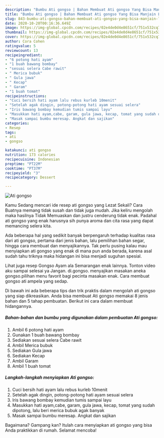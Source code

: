 ```yaml
---
description: "Bumbu Ati gongso | Bahan Membuat Ati gongso Yang Bisa Manjain Lidah"
title: "Bumbu Ati gongso | Bahan Membuat Ati gongso Yang Bisa Manjain Lidah"
slug: 843-bumbu-ati-gongso-bahan-membuat-ati-gongso-yang-bisa-manjain-lidah
date: 2020-10-20T00:16:36.649Z
image: https://img-global.cpcdn.com/recipes/02e4de0d4e8651cf/751x532cq70/ati-gongso-foto-resep-utama.jpg
thumbnail: https://img-global.cpcdn.com/recipes/02e4de0d4e8651cf/751x532cq70/ati-gongso-foto-resep-utama.jpg
cover: https://img-global.cpcdn.com/recipes/02e4de0d4e8651cf/751x532cq70/ati-gongso-foto-resep-utama.jpg
author: Cora Cohen
ratingvalue: 5
reviewcount: 13
recipeingredient:
- "6 potong hati ayam"
- "1 buah bawang bombay"
- "sesuai selera Cabe rawit"
- " Merica bubuk"
- " Gula jawa"
- " Kecap"
- " Garam"
- "1 buah tomat"
recipeinstructions:
- "Cuci bersih hati ayam lalu rebus kurleb 10menit"
- "Setelah agak dingin, potong-potong hati ayam sesuai selera"
- "Iris bawang bombay kemudian tumis sampai layu"
- "Masukkan hati ayam,cabe, garam, gula jawa, kecap, tomat yang sudah dipotong, lalu beri merica bubuk agak banyak"
- "Masak sampai bumbu meresap. Angkat dan sajikan"
categories:
- Resep
tags:
- ati
- gongso

katakunci: ati gongso 
nutrition: 173 calories
recipecuisine: Indonesian
preptime: "PT22M"
cooktime: "PT37M"
recipeyield: "3"
recipecategory: Dessert

---
```



![Ati gongso](https://img-global.cpcdn.com/recipes/02e4de0d4e8651cf/751x532cq70/ati-gongso-foto-resep-utama.jpg)

Kamu Sedang mencari ide resep ati gongso yang Lezat Sekali? Cara Buatnya memang tidak susah dan tidak juga mudah. Jika keliru mengolah maka hasilnya Tidak Memuaskan dan justru cenderung tidak enak. Padahal ati gongso yang enak harusnya sih punya aroma dan cita rasa yang dapat memancing selera kita.

Ada beberapa hal yang sedikit banyak berpengaruh terhadap kualitas rasa dari ati gongso, pertama dari jenis bahan, lalu pemilihan bahan segar, hingga cara membuat dan menyajikannya. Tak perlu pusing kalau mau menyiapkan ati gongso yang enak di mana pun anda berada, karena asal sudah tahu triknya maka hidangan ini bisa menjadi suguhan spesial.

Lihat juga resep Gongso Ayam ala Semarangan enak lainnya. Tonton video aku sampai selesai ya Jangan. di.gongso. menyajikan masakan aneka gongso.pilihan menu favorit bagi pecinta masakan enak. Cara membuat gongso ati ampela yang sedap.


Di bawah ini ada beberapa tips dan trik praktis dalam mengolah ati gongso yang siap dikreasikan. Anda bisa membuat Ati gongso memakai 8 jenis bahan dan 5 tahap pembuatan. Berikut ini cara dalam membuat hidangannya.

<!--inarticleads1-->

##### Bahan-bahan dan bumbu yang digunakan dalam pembuatan Ati gongso:

1. Ambil 6 potong hati ayam
1. Gunakan 1 buah bawang bombay
1. Sediakan sesuai selera Cabe rawit
1. Ambil  Merica bubuk
1. Sediakan  Gula jawa
1. Sediakan  Kecap
1. Ambil  Garam
1. Ambil 1 buah tomat




<!--inarticleads2-->

##### Langkah-langkah menyiapkan Ati gongso:

1. Cuci bersih hati ayam lalu rebus kurleb 10menit
1. Setelah agak dingin, potong-potong hati ayam sesuai selera
1. Iris bawang bombay kemudian tumis sampai layu
1. Masukkan hati ayam,cabe, garam, gula jawa, kecap, tomat yang sudah dipotong, lalu beri merica bubuk agak banyak
1. Masak sampai bumbu meresap. Angkat dan sajikan




Bagaimana? Gampang kan? Itulah cara menyiapkan ati gongso yang bisa Anda praktikkan di rumah. Selamat mencoba!
